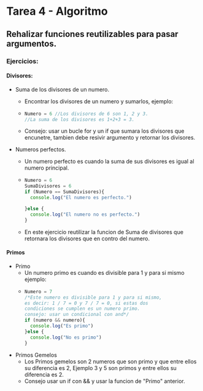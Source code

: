 # Tarea 4 - Algoritmo
## Rehalizar funciones reutilizables para pasar argumentos.
### Ejercicios:
#### Divisores:
  - Suma de los divisores de un numero.
    - Encontrar los divisores de un numero y sumarlos, ejemplo:
    - ```js
      Numero = 6 //Los divisores de 6 son 1, 2 y 3.
      //La suma de los divisores es 1+2+3 = 3.
    - Consejo: usar un bucle for y un if que sumara los divisores que encunetre, tambien debe resivir argumento y retornar los divisores.

- Numeros perfectos.
    - Un numero perfecto es cuando la suma de sus divisores es igual al numero principal.
    - ```js
      Numero = 6
      SumaDivisores = 6
      if (Numero == SumaDivisores){
        console.log("El numero es perfecto.")

      }else {
        console.log("El numero no es perfecto.")
      }
    - En este ejercicio reutilizar la funcion de Suma de divisores que retornara los divisores que en contro del numero.
#### Primos
  - Primo
    - Un numero primo es cuando es divisible para 1 y para si mismo ejemplo:
    - ```js
      Numero = 7
      /*Este numero es divisible para 1 y para si mismo,
      es decir: 1 / 7 = 0 y 7 / 7 = 0, si estas dos
      condiciones se cumplen es un numero primo.
      consejo: usar un condicional con and*/
      if (numero && numero){
        console.log("Es primo")
      }else {
        console.log("No es primo")
      }
  - Primos Gemelos
    - Los Primos gemelos son 2 numeros que son primo y que entre ellos su diferencia es 2, Ejemplo 3 y 5 son primos y entre ellos su diferencia es 2.
    - Consejo usar un if con && y usar la funcion de "Primo" anterior.
